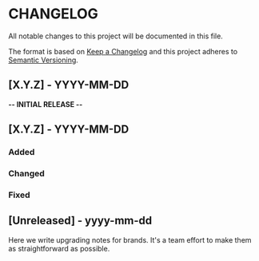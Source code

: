 
# CHANGELOG

All notable changes to this project will be documented in this file.
 
The format is based on [Keep a Changelog](http://keepachangelog.com/)
and this project adheres to [Semantic Versioning](http://semver.org/).
 
## [X.Y.Z] - YYYY-MM-DD

**-- INITIAL RELEASE --**

## [X.Y.Z] - YYYY-MM-DD
 
### Added
   
### Changed
 
### Fixed

## [Unreleased] - yyyy-mm-dd
 
Here we write upgrading notes for brands. It's a team effort to make them as
straightforward as possible.
 